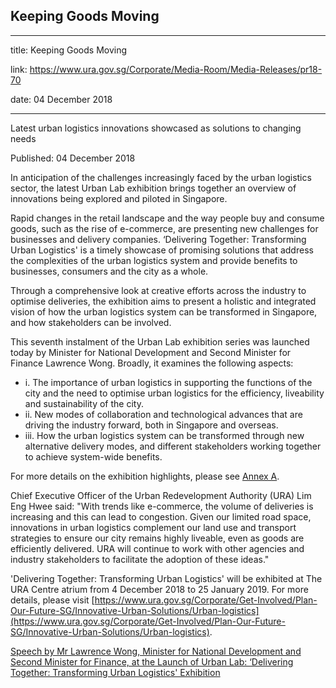 ## Keeping Goods Moving

---

title: Keeping Goods Moving

link: https://www.ura.gov.sg/Corporate/Media-Room/Media-Releases/pr18-70

date: 04 December 2018

---

Latest urban logistics innovations showcased as solutions to changing needs

Published: 04 December 2018

In anticipation of the challenges increasingly faced by the urban logistics sector, the latest Urban Lab exhibition brings together an overview of innovations being explored and piloted in Singapore.

Rapid changes in the retail landscape and the way people buy and consume goods, such as the rise of e-commerce, are presenting new challenges for businesses and delivery companies. ‘Delivering Together: Transforming Urban Logistics' is a timely showcase of promising solutions that address the complexities of the urban logistics system and provide benefits to businesses, consumers and the city as a whole.

Through a comprehensive look at creative efforts across the industry to optimise deliveries, the exhibition aims to present a holistic and integrated vision of how the urban logistics system can be transformed in Singapore, and how stakeholders can be involved.

This seventh instalment of the Urban Lab exhibition series was launched today by Minister for National Development and Second Minister for Finance Lawrence Wong. Broadly, it examines the following aspects:

- i. The importance of urban logistics in supporting the functions of the city and the need to optimise urban logistics for the efficiency, liveability and sustainability of the city.
- ii. New modes of collaboration and technological advances that are driving the industry forward, both in Singapore and overseas.
- iii. How the urban logistics system can be transformed through new alternative delivery modes, and different stakeholders working together to achieve system-wide benefits.

For more details on the exhibition highlights, please see [Annex A](https://www.ura.gov.sg/-/media/Corporate/Media-Room/2018/Dec/pr18-70a.pdf).

Chief Executive Officer of the Urban Redevelopment Authority (URA) Lim Eng Hwee said: "With trends like e-commerce, the volume of deliveries is increasing and this can lead to congestion. Given our limited road space, innovations in urban logistics complement our land use and transport strategies to ensure our city remains highly liveable, even as goods are efficiently delivered. URA will continue to work with other agencies and industry stakeholders to facilitate the adoption of these ideas."

'Delivering Together: Transforming Urban Logistics' will be exhibited at The URA Centre atrium from 4 December 2018 to 25 January 2019. For more details, please visit [https://www.ura.gov.sg/Corporate/Get-Involved/Plan-Our-Future-SG/Innovative-Urban-Solutions/Urban-logistics](https://www.ura.gov.sg/Corporate/Get-Involved/Plan-Our-Future-SG/Innovative-Urban-Solutions/Urban-logistics).

[Speech by Mr Lawrence Wong, Minister for National Development and Second Minister for Finance, at the Launch of Urban Lab: ‘Delivering Together: Transforming Urban Logistics' Exhibition](https://www.ura.gov.sg/Corporate/Data/Newsroom/speeches/2018/dec/speech18-71)
